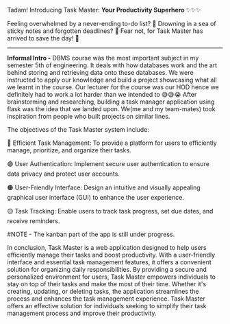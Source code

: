 Tadam! Introducing Task Master: **Your Productivity Superhero** ✨✨✨

Feeling overwhelmed by a never-ending to-do list?  🤧
Drowning in a sea of sticky notes and forgotten deadlines?  📝
Fear not, for Task Master has arrived to save the day! 💪


-------------------------------------------------------------------------

**Informal Intro -**
DBMS course was the most important subject in my semester 5th of engineering. It deals with how databases work and the art behind storing and retrieving data onto these databases.
We were instructed to apply our knowledge and build a project showcasing what all we learnt in the course. Our lecturer for the course was our HOD hence we definitely had to work a lot harder than we intended to 😅😅😭
After brainstorming and researching, building a task manager application using flask was the idea that we landed upon. 
We(me and my team-mates) took inspiration from people who built projects on similar lines.

The objectives of the Task Master system include: 

🔵 Efficient Task Management: To provide a platform for users to efficiently manage, prioritize, and organize their tasks. 

🟣 User Authentication: Implement secure user authentication to ensure data privacy and protect user accounts. 

🟠 User-Friendly Interface: Design an intuitive and visually appealing graphical user interface (GUI) to enhance the user experience. 

🟡 Task Tracking: Enable users to track task progress, set due dates, and receive reminders. 


#NOTE - The kanban part of the app is still under progress.




In conclusion, Task Master is a web application designed to help users efficiently manage their tasks and boost productivity. 
With a user-friendly interface and essential task management features, it offers a convenient solution for organizing daily responsibilities. 
By providing a secure and personalized environment for users, Task Master empowers individuals to stay on top of their tasks and make the most of their time. 
Whether it's creating, updating, or deleting tasks, the application streamlines the process and enhances the task management experience. 
Task Master offers an effective solution for individuals seeking to simplify their task management process and improve their productivity.
